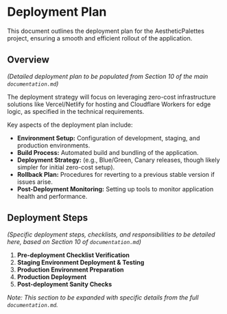 # Deployment Plan

This document outlines the deployment plan for the AestheticPalettes project, ensuring a smooth and efficient rollout of the application.

## Overview

_(Detailed deployment plan to be populated from Section 10 of the main `documentation.md`)_

The deployment strategy will focus on leveraging zero-cost infrastructure solutions like Vercel/Netlify for hosting and Cloudflare Workers for edge logic, as specified in the technical requirements.

Key aspects of the deployment plan include:

- **Environment Setup:** Configuration of development, staging, and production environments.
- **Build Process:** Automated build and bundling of the application.
- **Deployment Strategy:** (e.g., Blue/Green, Canary releases, though likely simpler for initial zero-cost setup).
- **Rollback Plan:** Procedures for reverting to a previous stable version if issues arise.
- **Post-Deployment Monitoring:** Setting up tools to monitor application health and performance.

## Deployment Steps

_(Specific deployment steps, checklists, and responsibilities to be detailed here, based on Section 10 of `documentation.md`)_

1.  **Pre-deployment Checklist Verification**
2.  **Staging Environment Deployment & Testing**
3.  **Production Environment Preparation**
4.  **Production Deployment**
5.  **Post-deployment Sanity Checks**

_Note: This section to be expanded with specific details from the full `documentation.md`._
